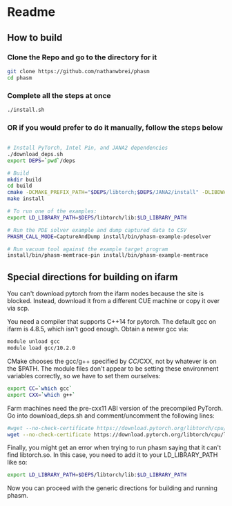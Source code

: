 
# Readme



## How to build


### Clone the Repo and go to the directory for it
```bash
git clone https://github.com/nathanwbrei/phasm
cd phasm
```

### Complete all the steps at once
```bash
./install.sh
```

### OR if you would prefer to do it manually, follow the steps below

```bash

# Install PyTorch, Intel Pin, and JANA2 dependencies
./download_deps.sh
export DEPS=`pwd`/deps

# Build 
mkdir build
cd build
cmake -DCMAKE_PREFIX_PATH="$DEPS/libtorch;$DEPS/JANA2/install" -DLIBDWARF_DIR="$DEPS/libdwarf-0.3.4/installdir" -DPIN_ROOT="$DEPS/pin" ..
make install

# To run one of the examples:
export LD_LIBRARY_PATH=$DEPS/libtorch/lib:$LD_LIBRARY_PATH

# Run the PDE solver example and dump captured data to CSV
PHASM_CALL_MODE=CaptureAndDump install/bin/phasm-example-pdesolver

# Run vacuum tool against the example target program
install/bin/phasm-memtrace-pin install/bin/phasm-example-memtrace
```

## Special directions for building on ifarm

You can't download pytorch from the ifarm nodes because the site is
blocked. Instead, download it from a different CUE machine or copy 
it over via scp. 

You need a compiler that supports C++14 for pytorch. The default gcc on
ifarm is 4.8.5, which isn't good enough. Obtain a newer gcc via:
```bash
module unload gcc
module load gcc/10.2.0
```
CMake chooses the gcc/g++ specified by $CC/$CXX, not by whatever is on the $PATH. 
The module files don't appear to be setting these environment variables correctly,
so we have to set them ourselves:
```bash
export CC=`which gcc`
export CXX=`which g++`
```

Farm machines need the pre-cxx11 ABI version of the precompiled PyTorch. 
Go into download_deps.sh and comment/uncomment the following lines:

```bash
#wget --no-check-certificate https://download.pytorch.org/libtorch/cpu/libtorch-cxx11-abi-shared-with-deps-1.11.0%2Bcpu.zip
wget --no-check-certificate https://download.pytorch.org/libtorch/cpu/libtorch-shared-with-deps-1.11.0%2Bcpu.zip
```

Finally, you might get an error when trying to run phasm saying that it 
can't find libtorch.so. In this case, you need to add it to your LD_LIBRARY_PATH
like so:
```bash
export LD_LIBRARY_PATH=$DEPS/libtorch/lib:$LD_LIBRARY_PATH
```

Now you can proceed with the generic directions for building and running phasm.
